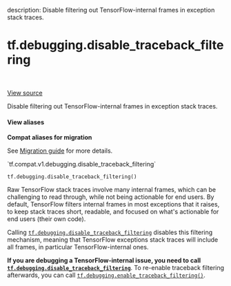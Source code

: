 description: Disable filtering out TensorFlow-internal frames in exception stack traces.

<div itemscope itemtype="http://developers.google.com/ReferenceObject">
<meta itemprop="name" content="tf.debugging.disable_traceback_filtering" />
<meta itemprop="path" content="Stable" />
</div>

# tf.debugging.disable_traceback_filtering

<!-- Insert buttons and diff -->

<table class="tfo-notebook-buttons tfo-api nocontent" align="left">

</table>

<a target="_blank" class="external" href="/code/stable/tensorflow/python/util/traceback_utils.py">View source</a>



Disable filtering out TensorFlow-internal frames in exception stack traces.

<section class="expandable">
  <h4 class="showalways">View aliases</h4>
  <p>
<b>Compat aliases for migration</b>
<p>See
<a href="https://www.tensorflow.org/guide/migrate">Migration guide</a> for
more details.</p>
<p>`tf.compat.v1.debugging.disable_traceback_filtering`</p>
</p>
</section>

<pre class="devsite-click-to-copy prettyprint lang-py tfo-signature-link">
<code>tf.debugging.disable_traceback_filtering()
</code></pre>



<!-- Placeholder for "Used in" -->

Raw TensorFlow stack traces involve many internal frames, which can be
challenging to read through, while not being actionable for end users.
By default, TensorFlow filters internal frames in most exceptions that it
raises, to keep stack traces short, readable, and focused on what's
actionable for end users (their own code).

Calling <a href="../../tf/debugging/disable_traceback_filtering.md"><code>tf.debugging.disable_traceback_filtering</code></a> disables this filtering
mechanism, meaning that TensorFlow exceptions stack traces will include
all frames, in particular TensorFlow-internal ones.

**If you are debugging a TensorFlow-internal issue, you need to call
<a href="../../tf/debugging/disable_traceback_filtering.md"><code>tf.debugging.disable_traceback_filtering</code></a>**.
To re-enable traceback filtering afterwards, you can call
<a href="../../tf/debugging/enable_traceback_filtering.md"><code>tf.debugging.enable_traceback_filtering()</code></a>.